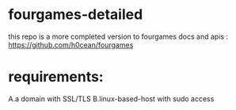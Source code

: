 # fourgames-detailed
this repo is a more completed version  to fourgames docs and apis : https://github.com/h0cean/fourgames

# requirements:
A.a domain with SSL/TLS
B.linux-based-host with sudo access 


